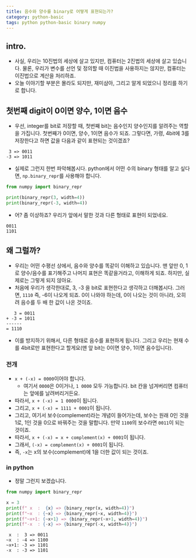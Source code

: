 ```yaml
---
title: 음수와 양수를 binary로 어떻게 표현되는가? 
category: python-basic
tags: python python-basic binary numpy 
---
```


## intro. 

- 사실, 우리는 10진법의 세상에 살고 있지만, 컴퓨터는 2진법의 세상에 살고 있습니다. 물론, 우리가 변수를 선언 및 정의할 때 이진법을 사용하지는 않지만, 컴퓨터는 이진법으로 계산을 처리하죠. 
- 오늘 이야기할 부분은 몰라도 되지만, 재미삼아, 그리고 알게 되었으니 정리를 하기로 합니다. 

## 첫번째 digit이 0이면 양수, 1이면 음수 

- 우선, integer를 bit로 저장할 때, 첫번째 bit는 음수인지 양수인지를 알려주는 역할을 가집니다. 첫번째가 0이면, 양수, 1이면 음수가 되죠. 그렇다면, 가령, 4bit에 3를 저장한다고 하면 값을 다음과 같이 표현되는 것이겠죠?

```
 3 => 0011
-3 => 1011
```

- 실제로 그런지 한번 파악해봅시다. python에서 어떤 수의 binary 형태를 알고 싶다면, `np.binary_repr`를 사용해야 합니다. 

```python
from numpy import binary_repr

print(binary_repr(3, width=4))
print(binary_repr(-3, width=4))
```

- 어? 좀 이상하죠? 우리가 앞에서 말한 것과 다른 형태로 표현이 되었네요.

```
0011
1101
```

## 왜 그럴까? 

- 우리는 어떤 수평선 상에서, 음수와 양수를 똑같이 이해하고 있습니다. 맨 앞만 0, 1로 양수/음수를 표기해주고 나머지 표현은 똑같을거라고, 이해하게 되죠. 하지만, 실제로는 그렇게 되지 않아요. 
- 처음에 우리가 생각한대로, 3, -3 을 bit로 표현한다고 생각하고 더해봅시다. 그러면, `1110` 즉, -6이 나오게 되죠. 0이 나와야 하는데, 0이 나오는 것이 아니라, 오히려 음수를 두 배 한 값이 나온 것이죠.

``` 
   3 = 0011 
+ -3 = 1011
------
= 1110
```

- 이를 방지하기 위해서, 다른 형태로 음수를 표현하게 됩니다. 그리고 우리는 현재 수를 4bit로만 표현한다고 할게요(맨 앞 bit는 0이면 양수, 1이면 음수입니다).

### 전개 

- `x + (-x) = 0000`이어야 합니다. 
    - 여기서 `0000`은 0이거나, `1 0000` 모두 가능합니다. bit 칸을 넘겨버리면 컴퓨터는 앞에를 날려버리거든요. 
- 따라서, `x + (-x) = 1 0000`이 됩니다. 
- 그리고, `x + (-x) = 1111 + 0001`이 됩니다. 
- 그리고, 여기서 보수(complement)라는 개념이 들어가는데, 보수는 원래 0인 것을 1로, 1인 것을 0으로 바꿔주는 것을 말합니다. 만약 `1100`의 보수라면 `0011`이 되는 것이죠. 
- 따라서, `x + (-x) = x + complement(x) + 0001`이 됩니다. 
- 그래서, `(-x) = complement(x) + 0001`이 됩니다. 
- 즉, `-x`는 x의 보수(complement)에 1을 더한 값이 되는 것이죠.

### in python 

- 정말 그런지 보겠습니다.

```python
from numpy import binary_repr

x = 3 
print(f" x  :  {x} => {binary_repr(x, width=4)}")
print(f"~x  : {~x} => {binary_repr(~x, width=4)}")
print(f"~x+1: {~x+1} => {binary_repr(~x+1, width=4)}")
print(f"-x  : {-x} => {binary_repr(-x, width=4)}")
```

```
 x  :  3 => 0011
~x  : -4 => 1100
~x+1: -3 => 1101
-x  : -3 => 1101
```

